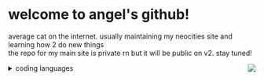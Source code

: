 
<h1>welcome to angel's github!</h1>
<p>
average cat on the internet. usually maintaining my neocities site and learning how 2 do new things
<br>
the repo for my main site is private rn but it will be public on v2. stay tuned!
</p>
<img align="right" margin-top="50px" src="https://angelnetcast.neocities.org/media/images/drawings/wink.GIF">

<details>
  <summary>
    coding languages
  </summary>
  <b>known</b>
 <ul>
   <li>html</li>
   <li>css</li>
 </ul>
  <b>learning</b>
  <ul>
    <li>javascript</li>
    <li>python</li>
  </ul>
</details>



<!--
**angelnetcast/angelnetcast** is a ✨ _special_ ✨ repository because its `README.md` (this file) appears on your GitHub profile.

Here are some ideas to get you started:

- 🔭 I’m currently working on ...
- 🌱 I’m currently learning ...
- 👯 I’m looking to collaborate on ...
- 🤔 I’m looking for help with ...
- 💬 Ask me about ...
- 📫 How to reach me: ...
- 😄 Pronouns: ...
- ⚡ Fun fact: ...
-->
